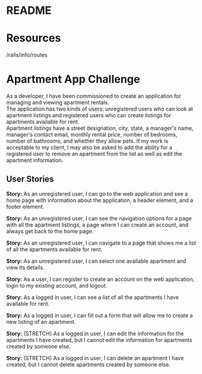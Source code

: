 # README

# Resources
/rails/info/routes

# Apartment App Challenge

As a developer, I have been commissioned to create an application for managing and viewing apartment rentals.  
The application has two kinds of users: unregistered users who can look at apartment listings and registered users who can create listings for apartments available for rent.  
Apartment listings have a street designation, city, state, a manager's name, manager's contact email, monthly rental price, number of bedrooms, number of bathrooms, and whether they allow pets.
If my work is acceptable to my client, I may also be asked to add the ability for a registered user to remove an apartment from the list as well as edit the apartment information.



## User Stories
**Story:** As an unregistered user, I can go to the web application and see a home page with information about the application, a header element, and a footer element.

**Story:** As an unregistered user, I can see the navigation options for a page with all the apartment listings, a page where I can create an account, and always get back to the home page.

**Story:** As an unregistered user, I can navigate to a page that shows me a list of all the apartments available for rent.

**Story:** As an unregistered user, I can select one available apartment and view its details.

**Story:** As a user, I can register to create an account on the web application, login to my existing account, and logout.

**Story:** As a logged in user, I can see a list of all the apartments I have available for rent.

**Story:** As a logged in user, I can fill out a form that will allow me to create a new listing of an apartment.

**Story:** (STRETCH) As a logged in user, I can edit the information for the apartments I have created, but I cannot edit the information for apartments created by someone else.

**Story:** (STRETCH) As a logged in user, I can delete an apartment I have created, but I cannot delete apartments created by someone else.

